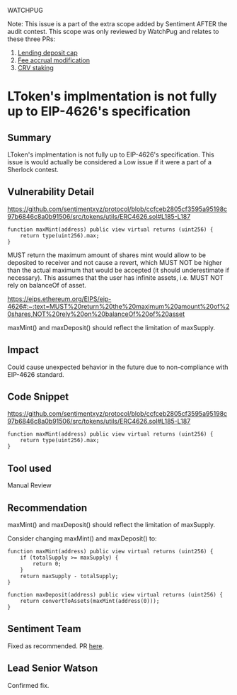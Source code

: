 WATCHPUG

Note: This issue is a part of the extra scope added by Sentiment AFTER the audit contest. This scope was only reviewed by WatchPug and relates to these three PRs:

1. [Lending deposit cap](https://github.com/sentimentxyz/protocol/pull/234)
2. [Fee accrual modification](https://github.com/sentimentxyz/protocol/pull/233)
3. [CRV staking](https://github.com/sentimentxyz/controller/pull/41)

# LToken's implmentation is not fully up to EIP-4626's specification

## Summary

LToken's implmentation is not fully up to EIP-4626's specification. This issue is would actually be considered a Low issue if it were a part of a Sherlock contest. 

## Vulnerability Detail

https://github.com/sentimentxyz/protocol/blob/ccfceb2805cf3595a95198c97b6846c8a0b91506/src/tokens/utils/ERC4626.sol#L185-L187

```solidity
function maxMint(address) public view virtual returns (uint256) {
    return type(uint256).max;
}
```

MUST return the maximum amount of shares mint would allow to be deposited to receiver and not cause a revert, which MUST NOT be higher than the actual maximum that would be accepted (it should underestimate if necessary). This assumes that the user has infinite assets, i.e. MUST NOT rely on balanceOf of asset.

https://eips.ethereum.org/EIPS/eip-4626#:~:text=MUST%20return%20the%20maximum%20amount%20of%20shares,NOT%20rely%20on%20balanceOf%20of%20asset

maxMint() and maxDeposit() should reflect the limitation of maxSupply.

## Impact

Could cause unexpected behavior in the future due to non-compliance with EIP-4626 standard. 

## Code Snippet
https://github.com/sentimentxyz/protocol/blob/ccfceb2805cf3595a95198c97b6846c8a0b91506/src/tokens/utils/ERC4626.sol#L185-L187

```solidity
function maxMint(address) public view virtual returns (uint256) {
    return type(uint256).max;
}
```

## Tool used

Manual Review

## Recommendation

maxMint() and maxDeposit() should reflect the limitation of maxSupply.

Consider changing maxMint() and maxDeposit() to:

```solidity
function maxMint(address) public view virtual returns (uint256) {
    if (totalSupply >= maxSupply) {
        return 0;
    }
    return maxSupply - totalSupply;
}
```

```solidity
function maxDeposit(address) public view virtual returns (uint256) {
    return convertToAssets(maxMint(address(0)));
}
```

## Sentiment Team
Fixed as recommended. PR [here](https://github.com/sentimentxyz/protocol/pull/235).

## Lead Senior Watson
Confirmed fix. 
